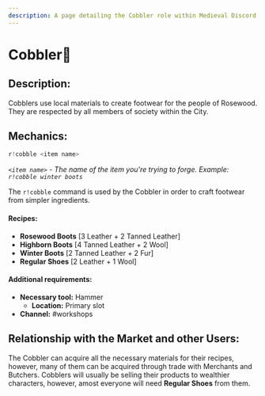 ```yaml
---
description: A page detailing the Cobbler role within Medieval Discord.
---
```


# Cobbler👞

## Description:

Cobblers use local materials to create footwear for the people of Rosewood. They are respected by all members of society within the City.

## Mechanics:

```javascript
r!cobble <item name>
```

_`<item name>`_ _- The name of the item you're trying to forge. Example:_ _`r!cobble winter boots`_

The `r!cobble` command is used by the Cobbler in order to craft footwear from simpler ingredients. 

#### Recipes:

* **Rosewood Boots** \[3 Leather + 2 Tanned Leather\]
* **Highborn Boots** \[4 Tanned Leather + 2 Wool\]
* **Winter Boots** \[2 Tanned Leather + 2 Fur\]
* **Regular Shoes** \[2 Leather + 1 Wool\]

#### Additional requirements:

* **Necessary tool:** Hammer
  * **Location:** Primary slot
* **Channel:** \#workshops

## Relationship with the Market and other Users:

The Cobbler can acquire all the necessary materials for their recipes, however, many of them can be acquired through trade with Merchants and Butchers. Cobblers will usually be selling their products to wealthier characters, however, amost everyone will need **Regular Shoes** from them.

